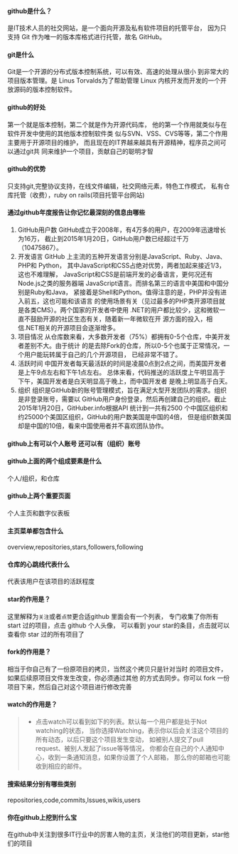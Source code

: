 
#### github是什么？
  是IT技术人员的社交网站，是一个面向开源及私有软件项目的托管平台，
  因为只支持 Git 作为唯一的版本库格式进行托管，故名 GitHub。
#### git是什么
  Git是一个开源的分布式版本控制系统，可以有效、高速的处理从很小
  到非常大的项目版本管理。是 Linus Torvalds为了帮助管理 Linux 
  内核开发而开发的一个开放源码的版本控制软件。
#### github的好处
  第一个就是版本控制，第二个就是作为开源代码库，
  他的第一个作用就类似与在软件开发中使用的其他版本控制软件类
  似与SVN、VSS、CVS等等，第二个作用主要用于开源项目的维护，
  而且现在的IT界越来越具有开源精神，程序员之间可以通过git共
  同来维护一个项目，贡献自己的聪明才智
#### github的优势
  只支持git,完整协议支持，在线文件编辑，社交网络元素，特色工作模式，
  私有仓库托管（收费），ruby on rails(项目托管平台网站)
#### 通过github年度报告让你记忆最深刻的信息由哪些
   1. GitHub用户数
    GitHub成立于2008年，有4万多的用户，在2009年迅速增长为16万，
    截止到2015年1月20日，GitHub用户数已经超过千万（10475867）。
   2. 开发语言
    GitHub 上主流的五种开发语言分别是JavaScript、Ruby、Java、PHP和 Python，
    其中JavaScript和CSS占绝对优势，两者加起来接近1/3，这也不难理解，
    JavaScript和CSS是前端开发的必备语言，更何况还有Node.js之类的服务器端
    JavaScript语言。而排名第三的语言中美国和中国分别是Ruby和Java，
    紧接着是Shell和Python。值得注意的是，PHP并没有进入前五，这也可能和该语言
    的使用场景有关（见过最多的PHP类开源项目就是各类CMS）。两个国家的开发者中使用
    .NET的用户都比较少，这和微软一直不鼓励开源的社区生态有关，随着新一年微软在开
    源方面的投入，相信.NET相关的开源项目会逐渐增多。
   3. 项目情况
    从仓库数来看，大多数开发者（75%）都拥有0-5个仓库，中美开发者差别不大。由于统计
    的是去除Fork的仓库，所以0-5个也属于正常情况，一个用户能玩转属于自己的几个开源项目，
    已经非常不错了。
   4. 活跃时间
    中国开发者每天最活跃的时间是凌晨0点到2点之间，而美国开发者是上午9点左右和下午1点左右。 
    总体来看，代码推送的活跃度上午明显高于下午，美国开发者是白天明显高于晚上，而中国开发者
    是晚上明显高于白天。
   5. 组织
    组织是GitHub新的账号管理模式，旨在满足大型开发团队的需求。组织是非登录账号，需要以
    GitHub用户身份登录，然后再创建自己的组织。截止2015年1月20日，GitHuber.info根据API
    统计到一共有2500 个中国区组织和约25000个美国区组织，GitHub的用户数美国是中国的4倍，
    但是组织数美国却是中国的10倍，看来中国使用者并不喜欢团队协作。

#### github上有可以个人账号 还可以有（组织）账号
#### github上面的两个组成要素是什么
  个人/组织，和仓库
#### github上两个重要页面
   个人主页和数字仪表板
#### 主页菜单都包含什么
   overview,repositories,stars,followers,following
#### 仓库的心跳线代表什么
   代表该用户在该项目的活跃程度
#### star的作用是？
   这里解释为`关注`或者`点赞`更合适github 里面会有一个列表，
   专门收集了你所有 start 过的项目，点击 github 个人头像，
   可以看到 your star的条目，点击就可以查看你 star 过的所有项目了
#### fork的作用是？
   相当于你自己有了一份原项目的拷贝，当然这个拷贝只是针对当时
   的项目文件，如果后续原项目文件发生改变，你必须通过其他
   的方式去同步。你可以 fork 一份项目下来，然后自己对这个项目进行修改完善
#### watch的作用是？
>* 点击watch可以看到如下的列表。默认每一个用户都是处于Not watching的状态，
   当你选择Watching，表示你以后会关注这个项目的所有动态，以后只要这个项目发生变动，
   如被别人提交了pull request、被别人发起了issue等等情况，
   你都会在自己的个人通知中心，收到一条通知消息，如果你设置了个人邮箱，
   那么你的邮箱也可能收到相应的邮件。
#### 搜索结果分别有哪些类别
   repositories,code,commits,lssues,wikis,users
#### 你在github上挖到什么宝
   在github中关注到很多IT行业中的厉害人物的主页，关注他们的项目更新，star他们的项目
